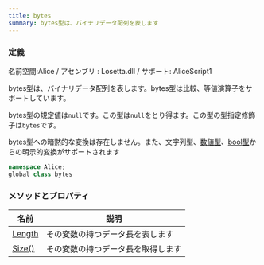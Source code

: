 ```yaml
---
title: bytes
summary: bytes型は、バイナリデータ配列を表します
---
```

### 定義
名前空間:Alice / アセンブリ : Losetta.dll / サポート: AliceScript1

bytes型は、バイナリデータ配列を表します。bytes型は比較、等値演算子をサポートしています。

bytes型の規定値は`null`です。この型は`null`をとり得ます。この型の型指定修飾子は`bytes`です。

bytes型への暗黙的な変換は存在しません。また、文字列型、[数値型](../number/index.md)、[bool型](../bool/index.md)からの明示的変換がサポートされます

```cs title="AliceScript"
namespace Alice;
global class bytes
```

### メソッドとプロパティ
|名前|説明|
|---|---|
|[Length](../array/length.md)|その変数の持つデータ長を表します|
|[Size()](../array/size.md)|その変数の持つデータ長を取得します|